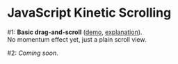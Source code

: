 # JavaScript Kinetic Scrolling

\#1: **Basic drag-and-scroll** ([demo](http://ariya.github.io/kinetic/1/), [explanation](http://ariya.ofilabs.com/2013/08/javascript-kinetic-scrolling-part-1.html)).<br/>
No momentum effect yet, just a plain scroll view.

\#2: _Coming soon_.
